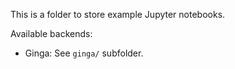 This is a folder to store example Jupyter notebooks.

Available backends:

* Ginga: See `ginga/` subfolder.
